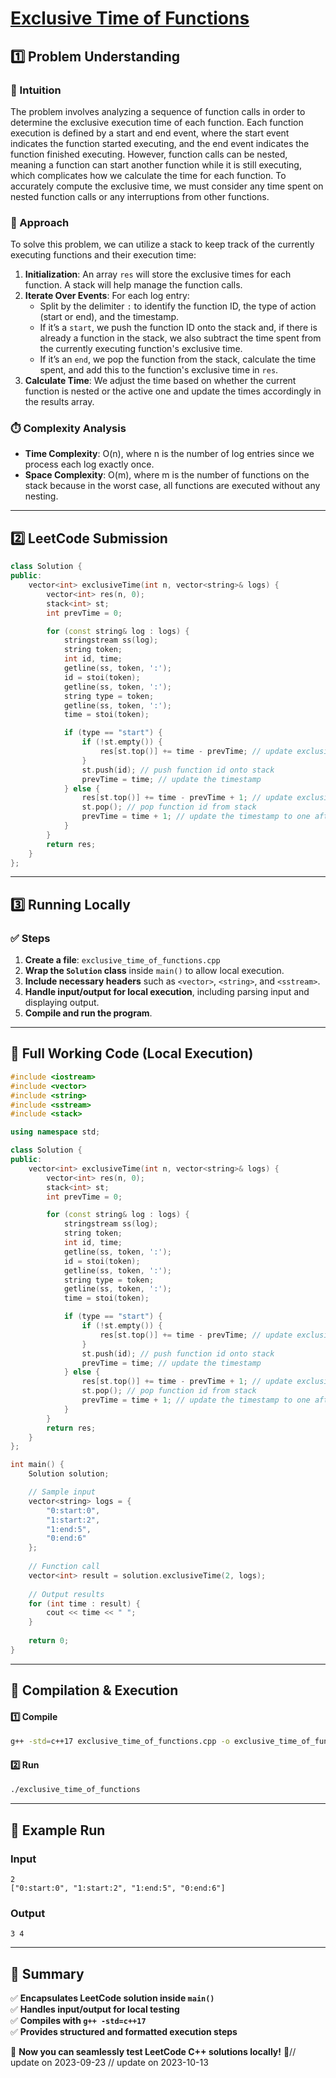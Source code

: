 # **[Exclusive Time of Functions](https://leetcode.com/problems/exclusive-time-of-functions/description/)**  

## **1️⃣ Problem Understanding**  
### **📌 Intuition**  
The problem involves analyzing a sequence of function calls in order to determine the exclusive execution time of each function. Each function execution is defined by a start and end event, where the start event indicates the function started executing, and the end event indicates the function finished executing. However, function calls can be nested, meaning a function can start another function while it is still executing, which complicates how we calculate the time for each function. To accurately compute the exclusive time, we must consider any time spent on nested function calls or any interruptions from other functions.

### **🚀 Approach**  
To solve this problem, we can utilize a stack to keep track of the currently executing functions and their execution time:

1. **Initialization**: An array `res` will store the exclusive times for each function. A stack will help manage the function calls.
2. **Iterate Over Events**: For each log entry:
   - Split by the delimiter `:` to identify the function ID, the type of action (start or end), and the timestamp.
   - If it’s a `start`, we push the function ID onto the stack and, if there is already a function in the stack, we also subtract the time spent from the currently executing function's exclusive time.
   - If it’s an `end`, we pop the function from the stack, calculate the time spent, and add this to the function's exclusive time in `res`.
3. **Calculate Time**: We adjust the time based on whether the current function is nested or the active one and update the times accordingly in the results array.

### **⏱️ Complexity Analysis**  
- **Time Complexity**: O(n), where n is the number of log entries since we process each log exactly once.
- **Space Complexity**: O(m), where m is the number of functions on the stack because in the worst case, all functions are executed without any nesting.

---  

## **2️⃣ LeetCode Submission**  
```cpp
class Solution {
public:
    vector<int> exclusiveTime(int n, vector<string>& logs) {
        vector<int> res(n, 0);
        stack<int> st;
        int prevTime = 0;

        for (const string& log : logs) {
            stringstream ss(log);
            string token;
            int id, time;
            getline(ss, token, ':');
            id = stoi(token);
            getline(ss, token, ':');
            string type = token;
            getline(ss, token, ':');
            time = stoi(token);

            if (type == "start") {
                if (!st.empty()) {
                    res[st.top()] += time - prevTime; // update exclusive time for the last function
                }
                st.push(id); // push function id onto stack
                prevTime = time; // update the timestamp
            } else {
                res[st.top()] += time - prevTime + 1; // update exclusive time for the function that just ended
                st.pop(); // pop function id from stack
                prevTime = time + 1; // update the timestamp to one after the current end time
            }
        }
        return res;
    }
};
```  

---  

## **3️⃣ Running Locally**  
### **✅ Steps**  
1. **Create a file**: `exclusive_time_of_functions.cpp`  
2. **Wrap the `Solution` class** inside `main()` to allow local execution.  
3. **Include necessary headers** such as `<vector>`, `<string>`, and `<sstream>`.  
4. **Handle input/output for local execution**, including parsing input and displaying output.  
5. **Compile and run the program**.  

---  

## **📝 Full Working Code (Local Execution)**  
```cpp
#include <iostream>
#include <vector>
#include <string>
#include <sstream>
#include <stack>

using namespace std;

class Solution {
public:
    vector<int> exclusiveTime(int n, vector<string>& logs) {
        vector<int> res(n, 0);
        stack<int> st;
        int prevTime = 0;

        for (const string& log : logs) {
            stringstream ss(log);
            string token;
            int id, time;
            getline(ss, token, ':');
            id = stoi(token);
            getline(ss, token, ':');
            string type = token;
            getline(ss, token, ':');
            time = stoi(token);

            if (type == "start") {
                if (!st.empty()) {
                    res[st.top()] += time - prevTime; // update exclusive time for the last function
                }
                st.push(id); // push function id onto stack
                prevTime = time; // update the timestamp
            } else {
                res[st.top()] += time - prevTime + 1; // update exclusive time for the function that just ended
                st.pop(); // pop function id from stack
                prevTime = time + 1; // update the timestamp to one after the current end time
            }
        }
        return res;
    }
};

int main() {
    Solution solution;

    // Sample input
    vector<string> logs = {
        "0:start:0",
        "1:start:2",
        "1:end:5",
        "0:end:6"
    };
    
    // Function call
    vector<int> result = solution.exclusiveTime(2, logs);
    
    // Output results
    for (int time : result) {
        cout << time << " ";
    }
    
    return 0;
}
```  

---  

## **🔧 Compilation & Execution**  
#### **1️⃣ Compile**  
```bash
g++ -std=c++17 exclusive_time_of_functions.cpp -o exclusive_time_of_functions
```  

#### **2️⃣ Run**  
```bash
./exclusive_time_of_functions
```  

---  

## **🎯 Example Run**  
### **Input**  
```
2
["0:start:0", "1:start:2", "1:end:5", "0:end:6"]
```  
### **Output**  
```
3 4 
```  

---  

## **📌 Summary**  
✅ **Encapsulates LeetCode solution inside `main()`**  
✅ **Handles input/output for local testing**  
✅ **Compiles with `g++ -std=c++17`**  
✅ **Provides structured and formatted execution steps**  

🚀 **Now you can seamlessly test LeetCode C++ solutions locally!** 🚀// update on 2023-09-23
// update on 2023-10-13
